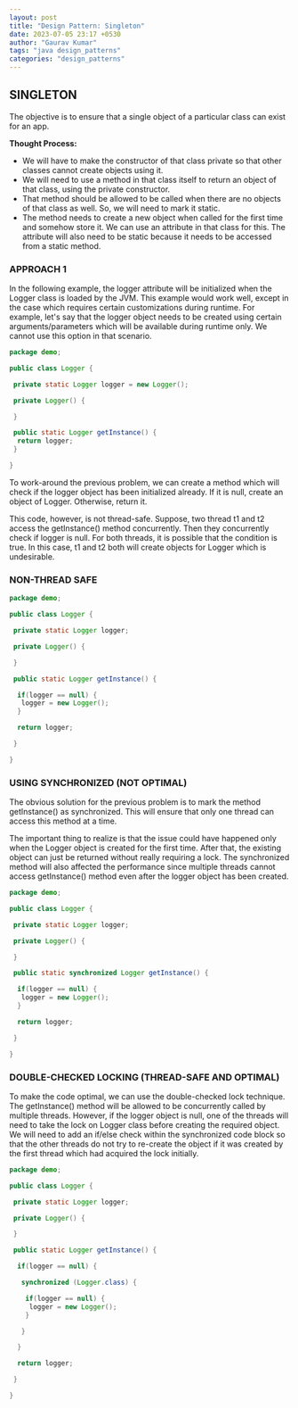 ```yaml
---
layout: post
title: "Design Pattern: Singleton"
date: 2023-07-05 23:17 +0530
author: "Gaurav Kumar"
tags: "java design_patterns"
categories: "design_patterns"
---
```


## SINGLETON

The objective is to ensure that a single object of a particular class can exist for an app.

**Thought Process:**

- We will have to make the constructor of that class private so that other classes cannot create objects using it.
- We will need to use a method in that class itself to return an object of that class, using the private constructor.
- That method should be allowed to be called when there are no objects of that class as well. So, we will need to mark it static.
- The method needs to create a new object when called for the first time and somehow store it. We can use an attribute in that class for this. The attribute will also need to be static because it needs to be accessed from a static method.

### APPROACH 1

In the following example, the logger attribute will be initialized when the Logger class is loaded by the JVM. This example would work well, except in the case which requires certain customizations during runtime. For example, let's say that the logger object needs to be created using certain arguments/parameters which will be available during runtime only. We cannot use this option in that scenario.

```java
package demo;

public class Logger {

 private static Logger logger = new Logger();

 private Logger() {

 }

 public static Logger getInstance() {
  return logger;
 }

}
```

To work-around the previous problem, we can create a method which will check if the logger object has been initialized already. If it is null, create an object of Logger. Otherwise, return it.

This code, however, is not thread-safe. Suppose, two thread t1 and t2 access the getInstance() method concurrently. Then they concurrently check if logger is null. For both threads, it is possible that the condition is true. In this case, t1 and t2 both will create objects for Logger which is undesirable.

### NON-THREAD SAFE

```java
package demo;

public class Logger {

 private static Logger logger;

 private Logger() {

 }

 public static Logger getInstance() {

  if(logger == null) {
   logger = new Logger();
  }

  return logger;

 }

}

```

### USING SYNCHRONIZED (NOT OPTIMAL)

The obvious solution for the previous problem is to mark the method getInstance() as synchronized. This will ensure that only one thread can access this method at a time.

The important thing to realize is that the issue could have happened only when the Logger object is created for the first time. After that, the existing object can just be returned without really requiring a lock. The synchronized method will also affected the performance since multiple threads cannot access getInstance() method even after the logger object has been created.

```java
package demo;

public class Logger {

 private static Logger logger;

 private Logger() {

 }

 public static synchronized Logger getInstance() {

  if(logger == null) {
   logger = new Logger();
  }

  return logger;

 }

}
```

### DOUBLE-CHECKED LOCKING (THREAD-SAFE AND OPTIMAL)

To make the code optimal, we can use the double-checked lock technique. The getInstance() method will be allowed to be concurrently called by multiple threads. However, if the logger object is null, one of the threads will need to take the lock on Logger class before creating the required object. We will need to add an if/else check within the synchronized code block so that the other threads do not try to re-create the object if it was created by the first thread which had acquired the lock initially.

```java
package demo;

public class Logger {

 private static Logger logger;

 private Logger() {

 }

 public static Logger getInstance() {

  if(logger == null) {

   synchronized (Logger.class) {

    if(logger == null) {
     logger = new Logger();
    }

   }

  }

  return logger;

 }

}
```
